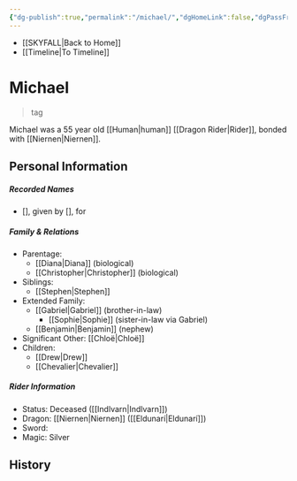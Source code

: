 ```yaml
---
{"dg-publish":true,"permalink":"/michael/","dgHomeLink":false,"dgPassFrontmatter":false}
---
```


- [[SKYFALL|Back to Home]]
- [[Timeline|To Timeline]]

# Michael
>tag

Michael was a 55 year old [[Human|human]] [[Dragon Rider|Rider]], bonded with [[Niernen|Niernen]]. 

## Personal Information

##### Recorded Names
- [], given by [], for 

##### Family & Relations
- Parentage: 
	- [[Diana|Diana]] (biological)
	- [[Christopher|Christopher]] (biological)
- Siblings: 
	- [[Stephen|Stephen]] 
- Extended Family: 
	- [[Gabriel|Gabriel]] (brother-in-law)
		- [[Sophie|Sophie]] (sister-in-law via Gabriel)
	- [[Benjamin|Benjamin]] (nephew)
- Significant Other: [[Chloë|Chloë]]
- Children: 
	- [[Drew|Drew]]
	- [[Chevalier|Chevalier]] 

##### Rider Information
- Status: Deceased ([[Indlvarn|Indlvarn]])
- Dragon: [[Niernen|Niernen]] ([[Eldunarí|Eldunarí]])
- Sword: 
- Magic: Silver

## History
